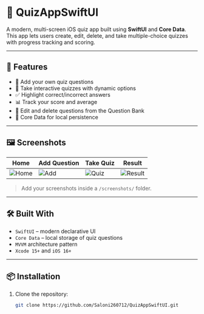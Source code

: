 # 📱 QuizAppSwiftUI

A modern, multi-screen iOS quiz app built using **SwiftUI** and **Core Data**.  
This app lets users create, edit, delete, and take multiple-choice quizzes with progress tracking and scoring.

---

## 🚀 Features

- 📝 Add your own quiz questions
- 🧠 Take interactive quizzes with dynamic options
- ✅ Highlight correct/incorrect answers
- 📊 Track your score and average
- 🧹 Edit and delete questions from the Question Bank
- 💾 Core Data for local persistence

---

## 🖼 Screenshots

| Home | Add Question | Take Quiz | Result |
|------|---------------|------------|--------|
| ![Home](.//Users/meet/Desktop/IOS-SS/Home.png) | ![Add](./screenshots/add.png) | ![Quiz](./screenshots/quiz.png) | ![Result](./screenshots/result.png) |

> Add your screenshots inside a `/screenshots/` folder.

---

## 🛠 Built With

- `SwiftUI` – modern declarative UI
- `Core Data` – local storage of quiz questions
- `MVVM` architecture pattern
- `Xcode 15+` and `iOS 16+`

---

## 📦 Installation

1. Clone the repository:
   ```bash
   git clone https://github.com/Saloni260712/QuizAppSwiftUI.git
